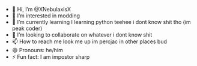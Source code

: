 - 👋 Hi, I’m @XNebulaxisX
- 👀 I’m interested in modding
- 🌱 I’m currently learning I learning python teehee i dont know shit tho (im peak coder)
- 💞️ I’m looking to collaborate on whatever i dont know shit
- 📫 How to reach me look me up im percjac in other places bud
- 😄 Pronouns: he/him
- ⚡ Fun fact: I am impostor sharp 

<!---
XNebulaxisX/XNebulaxisX is a ✨ special ✨ repository because its `README.md` (this file) appears on your GitHub profile.
You can click the Preview link to take a look at your changes.
--->
